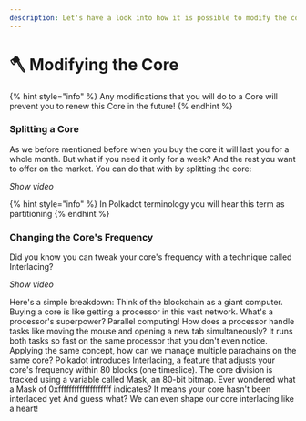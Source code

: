 ```yaml
---
description: Let's have a look into how it is possible to modify the core.
---
```


# 🪓 Modifying the Core

{% hint style="info" %}
Any modifications that you will do to a Core will prevent you to renew this Core in the future!
{% endhint %}

### Splitting a Core

As we before mentioned before when you buy the core it will last you for a whole month. But what if you need it only for a week? And the rest you want to offer on the market. You can do that with by splitting the core:

_Show video_

{% hint style="info" %}
In Polkadot terminology you will hear this term as partitioning
{% endhint %}

### Changing the Core's Frequency

Did you know you can tweak your core's frequency with a technique called Interlacing?&#x20;

_Show video_

Here's a simple breakdown: Think of the blockchain as a giant computer. Buying a core is like getting a processor in this vast network. What's a processor's superpower? Parallel computing! How does a processor handle tasks like moving the mouse and opening a new tab simultaneously? It runs both tasks so fast on the same processor that you don't even notice. Applying the same concept, how can we manage multiple parachains on the same core? Polkadot introduces Interlacing, a feature that adjusts your core's frequency within 80 blocks (one timeslice). The core division is tracked using a variable called Mask, an 80-bit bitmap. Ever wondered what a Mask of 0xffffffffffffffffffff indicates? It means your core hasn't been interlaced yet And guess what? We can even shape our core interlacing like a heart!&#x20;
